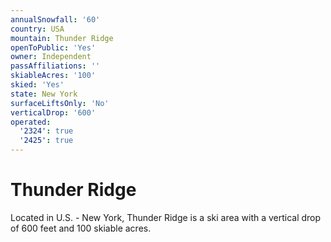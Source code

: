 ```yaml
---
annualSnowfall: '60'
country: USA
mountain: Thunder Ridge
openToPublic: 'Yes'
owner: Independent
passAffiliations: ''
skiableAcres: '100'
skied: 'Yes'
state: New York
surfaceLiftsOnly: 'No'
verticalDrop: '600'
operated:
  '2324': true
  '2425': true
---
```



# Thunder Ridge

Located in U.S. - New York, Thunder Ridge is a ski area with a vertical drop of 600 feet and 100 skiable acres.

